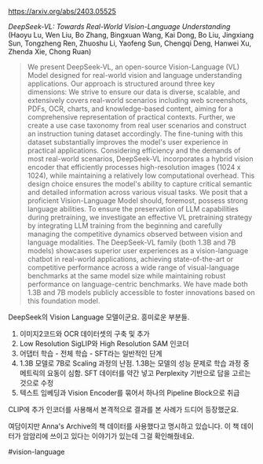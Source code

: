 https://arxiv.org/abs/2403.05525

*DeepSeek-VL: Towards Real-World Vision-Language Understanding* (Haoyu Lu, Wen Liu, Bo Zhang, Bingxuan Wang, Kai Dong, Bo Liu, Jingxiang Sun, Tongzheng Ren, Zhuoshu Li, Yaofeng Sun, Chengqi Deng, Hanwei Xu, Zhenda Xie, Chong Ruan)

> We present DeepSeek-VL, an open-source Vision-Language (VL) Model designed for real-world vision and language understanding applications. Our approach is structured around three key dimensions: We strive to ensure our data is diverse, scalable, and extensively covers real-world scenarios including web screenshots, PDFs, OCR, charts, and knowledge-based content, aiming for a comprehensive representation of practical contexts. Further, we create a use case taxonomy from real user scenarios and construct an instruction tuning dataset accordingly. The fine-tuning with this dataset substantially improves the model's user experience in practical applications. Considering efficiency and the demands of most real-world scenarios, DeepSeek-VL incorporates a hybrid vision encoder that efficiently processes high-resolution images (1024 x 1024), while maintaining a relatively low computational overhead. This design choice ensures the model's ability to capture critical semantic and detailed information across various visual tasks. We posit that a proficient Vision-Language Model should, foremost, possess strong language abilities. To ensure the preservation of LLM capabilities during pretraining, we investigate an effective VL pretraining strategy by integrating LLM training from the beginning and carefully managing the competitive dynamics observed between vision and language modalities. The DeepSeek-VL family (both 1.3B and 7B models) showcases superior user experiences as a vision-language chatbot in real-world applications, achieving state-of-the-art or competitive performance across a wide range of visual-language benchmarks at the same model size while maintaining robust performance on language-centric benchmarks. We have made both 1.3B and 7B models publicly accessible to foster innovations based on this foundation model.

DeepSeek의 Vision Language 모델이군요. 흥미로운 부분들.

1. 이미지2코드와 OCR 데이터셋의 구축 및 추가
2. Low Resolution SigLIP와 High Resolution SAM 인코더
3. 어댑터 학습 - 전체 학습 - SFT라는 일반적인 단계
4. 1.3B 모델로 7B로 Scaling 과정의 난점. 1.3B는 모델의 성능 문제로 학습 과정 중 메트릭의 요동이 심함. SFT 데이터를 약간 넣고 Perplexity 기반으로 답을 고르는 것으로 수정
5. 텍스트 임베딩과 Vision Encoder를 묶어서 하나의 Pipeline Block으로 취급

CLIP에 추가 인코더를 사용해서 본격적으로 결과를 본 사례가 드디어 등장했군요.

여담이지만 Anna's Archive의 책 데이터를 사용했다고 명시하고 있습니다. 이 책 데이터가 암암리에 쓰이고 있다는 이야기가 있는데 그걸 확인해줬네요.

#vision-language 